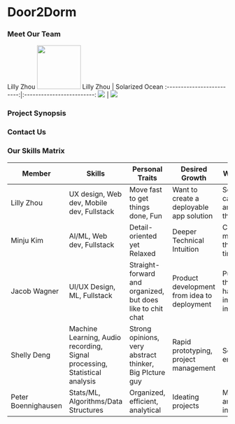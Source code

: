 # Door2Dorm
### Meet Our Team
Lilly Zhou
<img src="https://github.com/StanfordCS194/Team12/blob/main/assets/images/profilepic.jpg" height="100" width="100">
Lilly Zhou             |  Solarized Ocean
:-------------------------:|:-------------------------:
![](<img src="https://github.com/StanfordCS194/Team12/blob/main/assets/images/profilepic.jpg" height="100" width="100">)  |  ![](https://...Ocean.png)

### Project Synopsis
### Contact Us
### Our Skills Matrix

Member | Skills | Personal Traits | Desired Growth | Weaknesses
--- | --- | --- | --- | ---
Lilly Zhou | UX design, Web dev, Mobile dev, Fullstack | Move fast to get things done, Fun | Want to create a deployable app solution | Sometimes I can't articulate my thoughts
Minju Kim | AI/ML, Web dev, Fullstack | Detail-oriented yet Relaxed | Deeper Technical Intuition | Could be more thorough at times
Jacob Wagner | UI/UX Design, ML, Fullstack | Straight-forward and organized, but does like to chit chat | Product development from idea to deployment | Put things off that don't have immediate impact
Shelly Deng | Machine Learning, Audio recording, Signal processing, Statistical analysis | Strong opinions, very abstract thinker, Big PIcture guy | Rapid prototyping, project management | Sensitive to environments
Peter Boennighausen | Stats/ML, Algorithms/Data Structures | Organized, efficient, analytical | Ideating projects | Managing and working in teams
